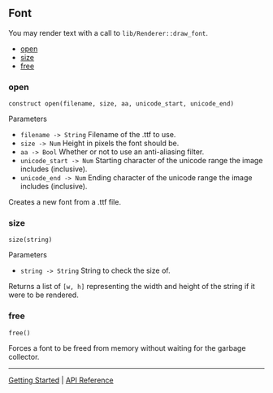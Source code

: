 ## Font
You may render text with a call to `lib/Renderer::draw_font`.

 + [open](#open)
 + [size](#size)
 + [free](#free)

### open
`construct open(filename, size, aa, unicode_start, unicode_end)`

Parameters
 + `filename -> String` Filename of the .ttf to use.
 + `size -> Num` Height in pixels the font should be.
 + `aa -> Bool` Whether or not to use an anti-aliasing filter.
 + `unicode_start -> Num` Starting character of the unicode range the image includes (inclusive).
 + `unicode_end -> Num` Ending character of the unicode range the image includes (inclusive).
 
Creates a new font from a .ttf file.

### size
`size(string)`

Parameters
 + `string -> String` String to check the size of.

Returns a list of `[w, h]` representing the width and height of the string if it were to be
rendered.

### free
`free()`

Forces a font to be freed from memory without waiting for the garbage collector.

-----------

[Getting Started](../GettingStarted.md) | [API Reference](../API.md)
